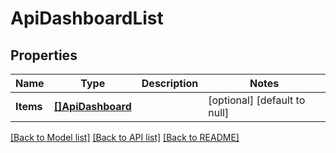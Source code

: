 # ApiDashboardList

## Properties
Name | Type | Description | Notes
------------ | ------------- | ------------- | -------------
**Items** | [**[]ApiDashboard**](ApiDashboard.md) |  | [optional] [default to null]

[[Back to Model list]](../README.md#documentation-for-models) [[Back to API list]](../README.md#documentation-for-api-endpoints) [[Back to README]](../README.md)

